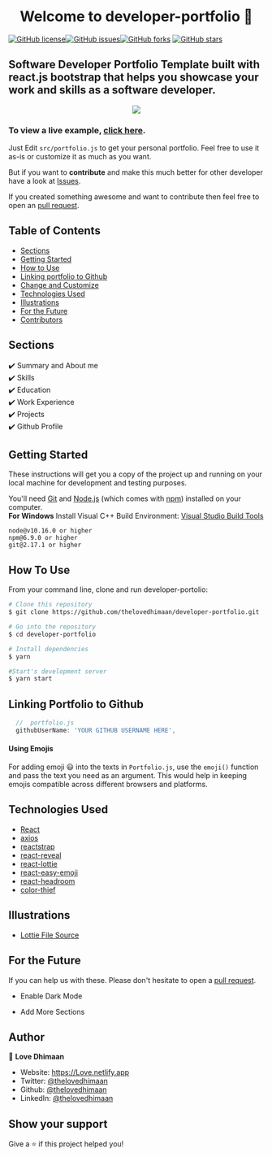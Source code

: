 <h1 align="center">Welcome to developer-portfolio 👋</h1>
<a href="https://github.com/thelovedhimaan/developer-portfolio/blob/main/LICENSE"><img alt="GitHub license" src="https://img.shields.io/github/license/thelovedhimaan/developer-portfolio"></a><a href="https://github.com/thelovedhimaan/developer-portfolio/issues"><img alt="GitHub issues" src="https://img.shields.io/github/issues/thelovedhimaan/developer-portfolio"></a><a href="https://github.com/thelovedhimaan/developer-portfolio/network"><img alt="GitHub forks" src="https://img.shields.io/github/forks/thelovedhimaan/developer-portfolio"></a> <a href="https://github.com/thelovedhimaan/developer-portfolio/stargazers"><img alt="GitHub stars" src="https://img.shields.io/github/stars/thelovedhimaan/developer-portfolio"></a>

## Software Developer Portfolio Template built with react.js bootstrap that helps you showcase your work and skills as a software developer.

<p align="center">
  <kbd>
    <img src="https://github.com/thelovedhimaan/developer-portfolio/blob/master/picture.PNG"></img>
  </kbd>
</p>

### To view a live example, **[click here](https://developer-portfolio.thelovedhimaan.vercel.app/)**.

Just Edit `src/portfolio.js` to get your personal portfolio. Feel free to use it as-is or customize it as much as you want.

But if you want to **contribute** and make this much better for other developer have a look at [Issues](https://github.com/thelovedhimaan/developer-portfolio/issues).

If you created something awesome and want to contribute then feel free to open an [pull request](https://github.com/thelovedhimaan/developer-portfolio/pulls).

## Table of Contents

-  [Sections](#sections)
-  [Getting Started](#getting-started)
-  [How to Use](#how-to-use)
-  [Linking portfolio to Github](#linking-portfolio-to-github)
-  [Change and Customize](#change-and-customize-every-section-according-to-your-need)
-  [Technologies Used](#technologies-used)
-  [Illustrations](#illustrations)
-  [For the Future](#for-the-future)
-  [Contributors](#project-maintainers)

## Sections

✔️ Summary and About me\
✔️ Skills\
✔️ Education\
✔️ Work Experience\
✔️ Projects\
✔️ Github Profile

## Getting Started

These instructions will get you a copy of the project up and running on your local machine for development and testing purposes.

You'll need [Git](https://git-scm.com) and [Node.js](https://nodejs.org/en/download/) (which comes with [npm](http://npmjs.com)) installed on your computer.
<br>
**For Windows** Install Visual C++ Build Environment: [Visual Studio Build Tools](https://visualstudio.microsoft.com/thank-you-downloading-visual-studio/?sku=BuildTools)

```
node@v10.16.0 or higher
npm@6.9.0 or higher
git@2.17.1 or higher
```

## How To Use

From your command line, clone and run developer-portolio:

```bash
# Clone this repository
$ git clone https://github.com/thelovedhimaan/developer-portfolio.git

# Go into the repository
$ cd developer-portfolio

# Install dependencies
$ yarn

#Start's development server
$ yarn start
```

## Linking Portfolio to Github

```javascript
  //  portfolio.js
  githubUserName: 'YOUR GITHUB USERNAME HERE',
```

#### Using Emojis

For adding emoji 😃 into the texts in `Portfolio.js`, use the `emoji()` function and pass the text you need as an argument. This would help in keeping emojis compatible across different browsers and platforms.

## Technologies Used

-  [React](https://reactjs.org/)
-  [axios](https://www.npmjs.com/package/axios)
-  [reactstrap](https://reactstrap.github.io/)
-  [react-reveal](https://www.react-reveal.com/)
-  [react-lottie](https://www.npmjs.com/package/react-lottie)
-  [react-easy-emoji](https://github.com/appfigures/react-easy-emoji)
-  [react-headroom](https://github.com/KyleAMathews/react-headroom)
-  [color-thief](https://github.com/lokesh/color-thief)

## Illustrations

-  [Lottie File Source](https://lottiefiles.com)

## For the Future

If you can help us with these. Please don't hesitate to open a [pull request](https://github.com/saadpasta/developerFolio/pulls).

-  Enable Dark Mode

-  Add More Sections

## Author

👤 **Love Dhimaan**

-  Website: https://Love.netlify.app
-  Twitter: [@thelovedhimaan](https://twitter.com/thelovedhimaan)
-  Github: [@thelovedhimaan](https://github.com/thelovedhimaan)
-  LinkedIn: [@thelovedhimaan](https://linkedin.com/in/thelovedhimaan)

## Show your support

Give a ⭐️ if this project helped you!
